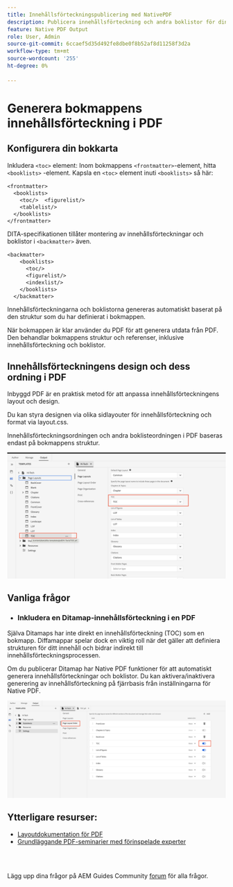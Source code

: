 ```yaml
---
title: Innehållsförteckningspublicering med NativePDF
description: Publicera innehållsförteckning och andra boklistor för din digitala bokmapp med hjälp av NativePDF
feature: Native PDF Output
role: User, Admin
source-git-commit: 6ccaef5d35d492fe8dbe0f8b52af8d11258f3d2a
workflow-type: tm+mt
source-wordcount: '255'
ht-degree: 0%

---
```


# Generera bokmappens innehållsförteckning i PDF

## Konfigurera din bokkarta

Inkludera `<toc>`  element: Inom bokmappens `<frontmatter>`-element, hitta `<booklists>` -element.  Kapsla en `<toc>` element inuti `<booklists>` så här:

```
<frontmatter>
  <booklists>
    <toc/>  <figurelist/>
    <tablelist/>
  </booklists>
</frontmatter>
```

DITA-specifikationen tillåter montering av innehållsförteckningar och boklistor i `<backmatter>` även.


```
<backmatter>
    <booklists>
      <toc/>
      <figurelist/>
      <indexlist/>
    </booklists>
  </backmatter>
```

Innehållsförteckningarna och boklistorna genereras automatiskt baserat på den struktur som du har definierat i bokmappen.

När bokmappen är klar använder du PDF för att generera utdata från PDF. Den behandlar bokmappens struktur och referenser, inklusive innehållsförteckning och boklistor.

## Innehållsförteckningens design och dess ordning i PDF

Inbyggd PDF är en praktisk metod för att anpassa innehållsförteckningens layout och design.

Du kan styra designen via olika sidlayouter för innehållsförteckning och format via layout.css.

Innehållsförteckningsordningen och andra boklisteordningen i PDF baseras endast på bokmappens struktur.

![toc](../assets/publishing/toc.png)


## Vanliga frågor

- ### Inkludera en Ditamap-innehållsförteckning i en PDF

Själva Ditamaps har inte direkt en innehållsförteckning (TOC) som en bokmapp. Diffamappar spelar dock en viktig roll när det gäller att definiera strukturen för ditt innehåll och bidrar indirekt till innehållsförteckningsprocessen.

Om du publicerar Ditamap har Native PDF funktioner för att automatiskt generera innehållsförteckningar och boklistor. Du kan aktivera/inaktivera generering av innehållsförteckning på fjärrbasis från inställningarna för Native PDF.

![Aktivera Inaktivera innehållsförteckning](../assets/publishing/pageorder.png)

## Ytterligare resurser:

- [Layoutdokumentation för PDF](https://experienceleague.adobe.com/en/docs/experience-manager-guides/using/install-guide/on-prem-ig/output-gen-config/config-native-pdf-publish/design-page-layout)
- [Grundläggande PDF-seminarier med förinspelade experter](https://experienceleague.adobe.com/en/docs/experience-manager-guides/using/knowledge-base/expert-session/native-pdf-publishing-essentials-feb23)

<br>
<br>

Lägg upp dina frågor på AEM Guides Community [forum](https://experienceleaguecommunities.adobe.com/t5/experience-manager-guides/ct-p/aem-xml-documentation) för alla frågor.



